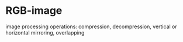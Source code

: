 # RGB-image
 image processing operations: compression, decompression, vertical or horizontal mirroring, overlapping

